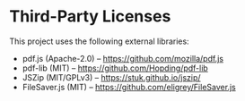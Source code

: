 # Third-Party Licenses

This project uses the following external libraries:

- pdf.js (Apache-2.0) – https://github.com/mozilla/pdf.js
- pdf-lib (MIT) – https://github.com/Hopding/pdf-lib
- JSZip (MIT/GPLv3) – https://stuk.github.io/jszip/
- FileSaver.js (MIT) – https://github.com/eligrey/FileSaver.js